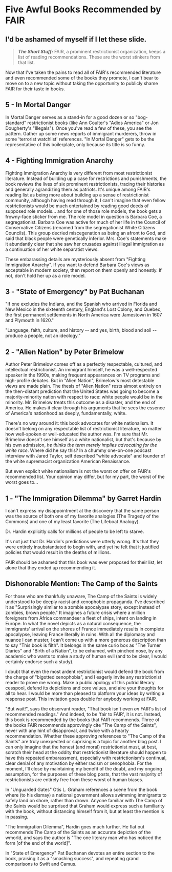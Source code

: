 # Five Awful Books Recommended by FAIR
## I'd be ashamed of myself if I let these slide.

>**_The Short Stuff:_** FAIR, a prominent restrictionist organization, keeps a list of reading recommendations.
These are the worst stinkers from that list.


Now that I've taken the pains to read all of FAIR's recommended literature and even recommended some of the books they promote,
I can't bear to move on to a new topic without taking the opportunity to publicly shame FAIR for their taste in books.


## 5 - In Mortal Danger

In Mortal Danger serves as a stand-in for a good dozen or so "bog-standard" restrictionist books (like Ann Coulter's "Adios America" or Jon Dougherty's "Illegals"). Once you've read a few of these, you see the pattern.
Gather up some news reports of immigrant murderers, throw in some 'terrorist watchlist' references.
"In Mortal Danger" gets to be the representative of this boilerplate, only because its title is so funny.

## 4 - Fighting Immigration Anarchy

Fighting Immigration Anarchy is very different from most restrictionist literature. Instead of building up a case for restrictions and punishments, the book reviews the lives of six prominent restrictionists,
tracing their histories and generally agrandizing them as patriots. It's unique among FAIR's reading list as being more about building up a sense of restrictionist community, although having read through it, I can't imagine that even fellow restrictionists would be much entertained by reading good deeds of supposed role models... and for one of those role models, the book gets a frowny-face sticker from me. The role model in question is Barbara Coe, a segregationist. Barbara Coe was active for much of her life in the Council of Conservative Citizens (renamed from the segregationist White Citizens Councils). 
This group decried miscegenation as being an afront to God, and said that black people were genetically inferior. Mrs. Coe's statements make it abundantly clear that she saw her crusades against illegal immigration as a continuation of her white separatist views.

These embarassing details are mysteriously absent from "Fighting Immigration Anarchy". 
If you want to defend Barbara Coe's views as acceptable in modern society, then report on them openly and honestly.
If not, don't hold her up as a role model.


## 3 - "State of Emergency" by Pat Buchanan

"If one excludes the Indians, and the Spanish who arrived in Florida and New Mexico in the sixteenth century, England's Lost Colony, and Quebec, the first permanent settlements in North America were Jamestown in 1607 and Plymouth in 1620."

"Language, faith, culture, and history -- and yes, birth, blood and soil -- produce a people, not an ideology."

## 2 - "Alien Nation" by Peter Brimelow

Author Peter Brimelow comes off as a perfectly respectable, cultured, and intellectual restrictionist. An immigrant himself, he was a well-respected speaker in the 1990s, making frequent
appearances on TV programs and high-profile debates. But in "Alien Nation", Brimelow's most detestable views are made plain. The thesis of "Alien Nation" rests almost entirely on the then-distant prediction that the United States was going to become a majority-minority nation with respect to race: white people would be in the minority. Mr. Brimelow treats this outcome as a disaster, and the end of America. 
He makes it clear through his arguments that he sees the essence of America's nationhood as deeply, fundamentally, white. 

There's no way around it: this book advocates for white nationalism. It doesn't belong on any respectable list of restrictionist literature,
no matter how well-spoken or well-educated the author was. I'm sure that Mr. Brimelow doesn't see himself as a white nationalist, but that's
because by his own admission, *he thinks the term merely implies advocating for the white race*. Where did he say this? In a chummy one-on-one podcast interview
with Jared Taylor, self described "white advocate" and founder of the white supremacist organization American Renaissance.

But even explicit white nationalism is not the worst on offer on FAIR's recommended list.
Your opinion may differ, but for my part, the worst of the worst goes to...

## 1 - "The Immigration Dilemma" by Garret Hardin

I can't express my disappointment at the discovery that the same person was the source of both one of my favorite analogies (The Tragedy of the Commons)
and one of my least favorite (The Lifeboat Analogy).

Dr. Hardin explicitly calls for millions of people to be left to starve. 

It's not just that Dr. Hardin's predictions were utterly wrong.
It's that they were entirely insubstantiated to begin with, and yet he felt that it justified policies that would result in the deaths of millions.

FAIR should be ashamed that this book was ever proposed for their list, let alone that they ended up recommending it.


## Dishonorable Mention: The Camp of the Saints

For those who are thankfully unaware, The Camp of the Saints is widely understood to be deeply 
racist and xenophobic propaganda. I've described it as "Surprisingly similar to a zombie apocalypse story, except instead of zombies, brown people."
It imagines a future crisis where a million foreigners from Africa commandeer a fleet of ships, intent on landing in Europe.
In what the novel depicts as a natural consequence, the immigrants' arrival on the shores of France immediately results
in complete apocalypse, leaving France literally in ruins. 
With all the diplomacy and nuance I can muster, I can't come up with a more generous description than to say "This book is filth". It 
belongs in the same curio box as "The Turner Diaries" and "Birth of a Nation", to be exhumed, with pinched nose, by any academic 
who wants to make a study of human evil (and to be clear, I would certainly endorse such a study).

I doubt that even the most ardent restrictionist would defend the book from 
the charge of "bigotted xenophobia", and I eagerly invite any restrictionist reader to
prove me wrong. Make a public apology of this putrid literary cesspool, defend its depictions and core values,
and aire your thoughts for all to hear. I would be more than pleased to platform your ideas
by writing a response post. This invitation goes double for anybody working at FAIR.

"But wait!", says the observant reader, "That book isn't even *on* FAIR's list of recommended readings."
And indeed, to be 'fair to FAIR', it is not. Instead, this book is recommended by the books that FAIR recommends.
Three of the books FAIR recommends approvingly cite "The Camp of the Saints", never with any hint of disapproval, and
twice with a hearty recommendation. Whether these approving references to "The Camp of the Saints" 
are truly unexpected or suprising is a topic for another blog post. I can only imagine that the honest (and moral) restrictionist
must, at best, scratch their head at the oddity that restrictionist literature should happen to have
this repeated embarassment, especially with restrictionism's continual, clear denial of any motivation 
by either racism or xenophobia.  For the moment, I'll close by 
maintaining my benefit of the doubt, and my ongoing assumption, for the purposes of these blog posts,
that the vast majority of restrictionists are entirely free from these worst of human biases.




In "Unguarded Gates" Otis L. Graham references a scene from the book where (to his dismay) a national government allows swimming immigrants to safely land on shore, rather than drown. 
Anyone familiar with The Camp of the Saints would be surprised that Graham would express such a familiarity with the book, without distancing himself from it, 
but at least the mention is in passing.

"The Immigration Dilemma", Hardin goes much further. He flat out recommends The Camp of the Saints as an accurate depiction of the wmorld, and says the author is "The one literary man who has noticed the form [of the end of the world]".

In "State of Emergency" Pat Buchanan devotes an entire section to the book, praising it as a "smashing success", and repeating 
grand comparisons to Swift and Camus.


